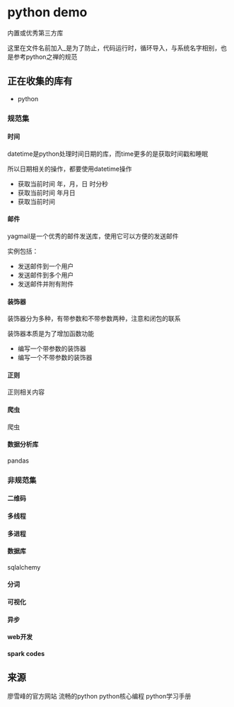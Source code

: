 # python demo

内置或优秀第三方库

这里在文件名前加入_是为了防止，代码运行时，循环导入，与系统名字相别，也是参考python之禅的规范

## 正在收集的库有

- python

### 规范集

#### 时间

datetime是python处理时间日期的库，而time更多的是获取时间戳和睡眠

所以日期相关的操作，都要使用datetime操作

- 获取当前时间 年，月，日 时分秒
- 获取当前时间 年月日
- 获取当前时间

#### 邮件

yagmail是一个优秀的邮件发送库，使用它可以方便的发送邮件

实例包括：

- 发送邮件到一个用户
- 发送邮件到多个用户
- 发送邮件并附有附件

#### 装饰器

装饰器分为多种，有带参数和不带参数两种，注意和闭包的联系

装饰器本质是为了增加函数功能

- 编写一个带参数的装饰器
- 编写一个不带参数的装饰器

#### 正则

正则相关内容

#### 爬虫

爬虫

#### 数据分析库

pandas

### 非规范集

#### 二维码

#### 多线程

#### 多进程

#### 数据库

sqlalchemy

#### 分词

#### 可视化

#### 异步

#### web开发

#### spark codes

## 来源

廖雪峰的官方网站
流畅的python
python核心编程
python学习手册
